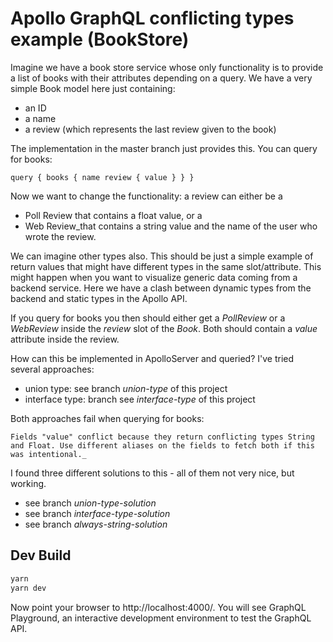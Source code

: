# Apollo GraphQL conflicting types example (BookStore)

Imagine we have a book store service whose only functionality is to provide a list of books with their attributes 
depending on a query. We have a very simple Book model here just containing:

* an ID
* a name
* a review (which represents the last review given to the book)

The implementation in the master branch just provides this. You can query for books:

``
query {
  books {
    name
    review {
     	value
    }
  }
}
`` 

Now we want to change the functionality: a review can either be a 
* Poll Review that contains a float value, or a
* Web Review_that contains a string value and the name of the user who wrote the review.

We can imagine other types also. This should be just a simple example of return values that might 
have different types in the same slot/attribute. This might happen when you want to visualize generic data
coming from a backend service.  Here we have a clash between dynamic types from the backend and static types in
the Apollo API.

If you query for books you then should either get a _PollReview_ or a _WebReview_ inside the _review_ slot of the _Book_.
Both should contain a _value_ attribute inside the review.

How can this be implemented in ApolloServer and queried? I've tried several approaches:

* union type: see branch _union-type_  of this project
* interface type: branch see _interface-type_ of this project

Both approaches fail when querying for books: 

``Fields "value" conflict because they return conflicting types String and Float. Use different aliases on the
fields to fetch both if this was intentional._``

I found three different solutions to this - all of them not very nice, but working.

* see branch _union-type-solution_
* see branch _interface-type-solution_
* see branch _always-string-solution_

## Dev Build

```bash
yarn
yarn dev
```

Now point your browser to http://localhost:4000/. You will see GraphQL
Playground, an interactive development environment to test the GraphQL API.
